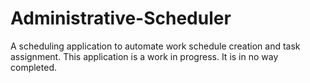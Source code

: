 # Administrative-Scheduler
A scheduling application to automate work schedule creation and task assignment.
This application is a work in progress.  It is in no way completed.
